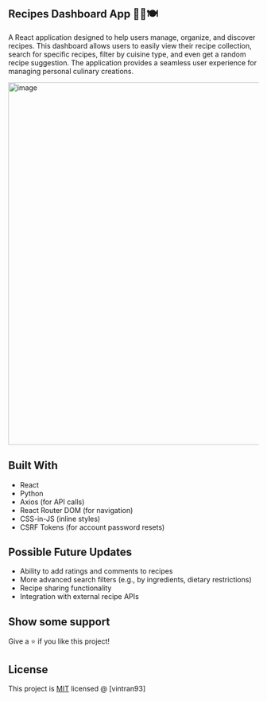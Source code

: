 ## Recipes Dashboard App 🧑‍🍳🍽️ <br/>
A React application designed to help users manage, organize, and discover recipes. This dashboard allows users to easily view their recipe collection, search for specific recipes, filter by cuisine type, and even get a random recipe suggestion. The application provides a seamless user experience for managing personal culinary creations.

<img width="1569" height="728" alt="image" src="https://github.com/user-attachments/assets/d2534191-afa5-4d23-a09c-2041726fe5e7" />

## Built With <br/>
*  React <br/>
*  Python <br/>
*  Axios (for API calls) <br/>
*  React Router DOM (for navigation) <br/>
*  CSS-in-JS (inline styles) <br/>
*  CSRF Tokens (for account password resets) <br/>

## Possible Future Updates <br/>
* Ability to add ratings and comments to recipes <br/>
*  More advanced search filters (e.g., by ingredients, dietary restrictions) <br/>
*  Recipe sharing functionality <br/>
*  Integration with external recipe APIs <br/>

## Show some support <br/>
Give a ⭐ if you like this project! <br/>

## License <br/>
This project is [MIT](https://opensource.org/licenses/MIT) licensed @ [vintran93]
